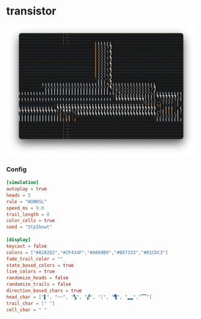 # transistor
![transistor](/assets/trmt_v0_6_0_transistor_example.webp)

### Config
```toml
[simulation]
autoplay = true
heads = 5
rule = "WUNRSL"
speed_ms = 9.0
trail_length = 0
color_cells = true
seed = "5tp1bowt"

[display]
keycast = false
colors = ["#828282","#2F434F","#A0A9B9","#B87333","#D1CDC3"]
fade_trail_color = ""
state_based_colors = true
live_colors = true
randomize_heads = false
randomize_trails = false
direction_based_chars = true
head_char = ["▌", "──", "▚", "▞", "│", "▜", "▂▂","▔▔"]
trail_char = [" "]
cell_char = " "
```